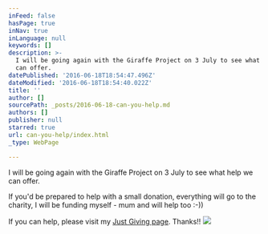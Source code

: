 ```yaml
---
inFeed: false
hasPage: true
inNav: true
inLanguage: null
keywords: []
description: >-
  I will be going again with the Giraffe Project on 3 July to see what help we
  can offer.
datePublished: '2016-06-18T18:54:47.496Z'
dateModified: '2016-06-18T18:54:40.022Z'
title: ''
author: []
sourcePath: _posts/2016-06-18-can-you-help.md
authors: []
publisher: null
starred: true
url: can-you-help/index.html
_type: WebPage

---
```

I will be going again with the Giraffe Project on 3 July to see what help we can offer.

If you'd be prepared to help with a small donation, everything will go to the charity, I will be funding myself - mum and will help too :-))

If you can help, please visit my [Just Giving page][0]. Thanks!!
![](https://the-grid-user-content.s3-us-west-2.amazonaws.com/78ad6b41-5f0d-44b5-9578-3cd16adf10d9.jpg)

[0]: https://www.justgiving.com/